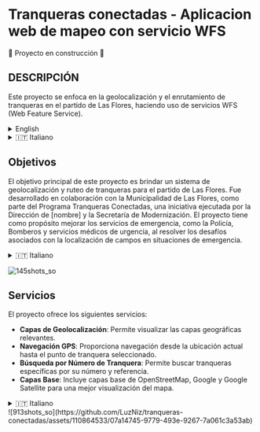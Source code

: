 # Tranqueras conectadas - Aplicacion web de mapeo con servicio WFS

:construction: Proyecto en construcción :construction:

## **DESCRIPCIÓN**

Este proyecto se enfoca en la geolocalización y el enrutamiento de tranqueras en el partido de Las Flores, haciendo uso de servicios WFS (Web Feature Service).

<details>
<summary>English</summary>
   
This is a project that focuses on geolocation and routing of gates (tranqueras) in Las Flores, using WFS (Web Feature Service) services.

</details>

<details>
<summary>🇮🇹 Italiano</summary>
 
Questo progetto si concentra sulla geolocalizzazione e sull'instradamento delle "tranqueras" nella zona di Las Flores, facendo uso dei servizi WFS (Web Feature Service).

</details>

## Objetivos

El objetivo principal de este proyecto es brindar un sistema de geolocalización y ruteo de tranqueras para el partido de Las Flores. Fue desarrollado en colaboración con la Municipalidad de Las Flores, como parte del Programa Tranqueras Conectadas, una iniciativa ejecutada por la Dirección de [nombre] y la Secretaría de Modernización. El proyecto tiene como propósito mejorar los servicios de emergencia, como la Policía, Bomberos y servicios médicos de urgencia, al resolver los desafíos asociados con la localización de campos en situaciones de emergencia.

<details>
<summary>🇮🇹 Italiano</summary>
 
L'obiettivo principale di questo progetto è fornire un sistema di geolocalizzazione e instradamento delle "tranqueras" per il comune di Las Flores. È stato sviluppato in collaborazione con il Comune di Las Flores, come parte del Programma Tranqueras Conectadas, un'iniziativa eseguita dalla Direzione di [nome] e dalla Segreteria per l'Innovazione. Il progetto mira a migliorare i servizi di emergenza, come la Polizia, i Vigili del Fuoco e i servizi medici d'urgenza, risolvendo le sfide legate alla localizzazione dei campi in situazioni di emergenza.

</details>

![145shots_so](https://github.com/LuzNiz/tranqueras-conectadas/assets/110864533/8d399713-0cb9-425f-9108-0bd7b1f6e118)

## Servicios

 El proyecto ofrece los siguientes servicios:

  - **Capas de Geolocalización**: Permite visualizar las capas geográficas relevantes.
  - **Navegación GPS**: Proporciona navegación desde la ubicación actual hasta el punto de tranquera seleccionado.
  - **Búsqueda por Número de Tranquera**: Permite buscar tranqueras específicas por su número y referencia.
  - **Capas Base**: Incluye capas base de OpenStreetMap, Google y Google Satellite para una mejor visualización del mapa.

 <details>
<summary>🇮🇹 Italiano</summary>
 
Il progetto offre i seguenti servizi:

 - **Strati di Geolocalizzazione**: Consente di visualizzare gli strati geografici rilevanti.
 - **Navigazione GPS**: Fornisce la navigazione dalla posizione attuale al punto della "tranquera" selezionato.
 - **Ricerca tramite Numero di "Tranquera"**: Consente di cercare "tranqueras" specifiche tramite il loro numero e riferimento.
 - **Strati di Base**: Include strati di base da OpenStreetMap, Google e Google Satellite per una migliore visualizzazione della mappa.

</details>
![913shots_so](https://github.com/LuzNiz/tranqueras-conectadas/assets/110864533/07a14745-9779-493e-9267-7a061c3a53ab)
